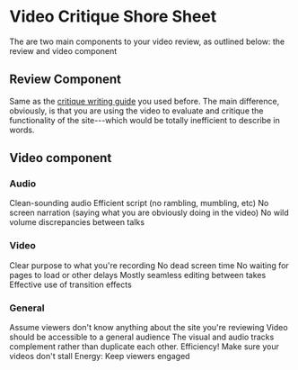 # Video Critique Shore Sheet
The are two main components to your video review, as outlined below: the review and video component

## Review Component
Same as the [critique writing guide](markdown-critiques) you used before. The main difference, obviously, is that you are using the video to evaluate and critique the functionality of the site---which would be totally inefficient to describe in words.


## Video component

### Audio
Clean-sounding audio
Efficient script (no rambling, mumbling, etc)
No screen narration (saying what you are obviously doing in the video)
No wild volume discrepancies between talks


### Video
Clear purpose to what you're recording
No dead screen time
No waiting for pages to load or other delays
Mostly seamless editing between takes
Effective use of transition effects


### General
Assume viewers don't know anything about the site you're reviewing
Video should be accessible to a general audience
The visual and audio tracks complement rather than duplicate each other.
Efficiency! Make sure your videos don't stall
Energy: Keep viewers engaged

